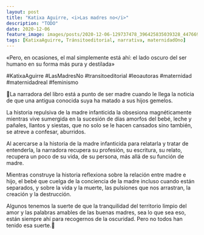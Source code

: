 ```yaml
---
layout: post
title: "Katixa Aguirre, <i>Las madres no</i>"
description: "TODO"
date: 2020-12-06
feature_image: images/posts/2020-12-06-129737478_396425835039328_4476698943738660281_n_17862538367276004.jpg
tags: [KatixaAguirre, Tránsitoeditorial, narrativa, maternidadOno]
---
```


«Pero, en ocasiones, el mal simplemente está ahí: el lado oscuro del ser humano en su forma más pura y destilada»
<!--more-->

#KatixaAguirre #LasMadresNo #transitoeditorial #leoautoras #maternidad #maternidadreal #feminismo

🍼La narradora del libro está a punto de ser madre cuando le llega la noticia de que una antigua conocida suya ha matado a sus hijos gemelos.

La historia repulsiva de la madre infanticida la obsesiona magnéticamente mientras vive sumergida en la sucesión de días amorfos del bebé, leche y pañales, llantos y siestas, que no solo se le hacen cansados sino también, se atreve a confesar, aburridos. 

Al acercarse a la historia de la madre infanticida para relatarla y tratar de entenderla, la narradora recupera su profesión, su escritura, su relato, recupera un poco de su vida, de su persona, más allá de su función de madre.

Mientras construye la historia reflexiona sobre la relación entre madre e hijo, el bebé que cuelga de la conciencia de la madre incluso cuando están separados, y sobre la vida y la muerte, las pulsiones que nos arrastran, la creación y la destrucción. 

Algunos tenemos la suerte de que la tranquilidad del territorio limpio del amor y las palabras amables de las buenas madres, sea lo que sea eso, están siempre ahí para recogernos de la oscuridad. Pero no todos han tenido esa suerte.🍼
